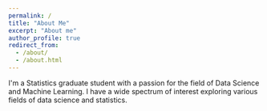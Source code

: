 ```yaml
---
permalink: /
title: "About Me"
excerpt: "About me"
author_profile: true
redirect_from: 
  - /about/
  - /about.html
---
```

I'm a Statistics graduate student with a passion for the field of Data Science and Machine Learning.
I have a wide spectrum of interest exploring various fields of data science and statistics.
